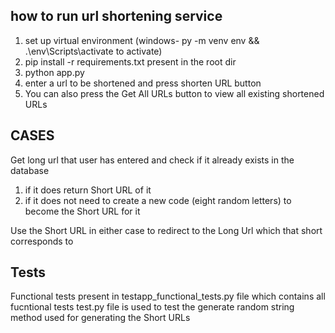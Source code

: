 ## how to run url shortening service
1. set up virtual environment (windows- py -m venv env && .\env\Scripts\activate to activate)
2. pip install -r requirements.txt present in the root dir
3. python app.py
4. enter a url to be shortened and press shorten URL button
5. You can also press the Get All URLs button to view all existing shortened URLs

## CASES 
Get long url that user has entered and check if it already exists in the database
1. if it does return Short URL  of it
2. if it does not need to create a new code (eight random letters) to become the Short URL for it

Use the Short URL in either case to redirect to the Long Url which that short corresponds to

## Tests 
Functional tests present in testapp_functional_tests.py file which contains all fucntional tests
test.py file is used to test the generate random string method used for generating the Short URLs
